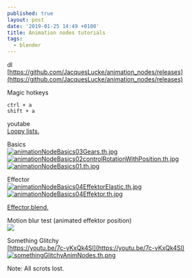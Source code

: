 ```yaml
---
published: true
layout: post
date: '2019-01-25 14:49 +0100'
title: Animation nodes tutorials
tags:
  - blender
---
```

dl  
[https://github.com/JacquesLucke/animation_nodes/releases](https://github.com/JacquesLucke/animation_nodes/releases)

Magic hotkeys

    ctrl + a
    shift + a

youtabe  
[Loopy lists.](https://www.youtube.com/watch?v=o3N8H8X-GJk)

Basics  
[![animationNodeBasics03Gears.th.jpg](//cdn.scrot.moe/images/2019/01/25/animationNodeBasics03Gears.th.jpg)](https://scrot.moe/image/aMovm) [![animationNodeBasics02controlRotationWithPosition.th.jpg](//cdn.scrot.moe/images/2019/01/25/animationNodeBasics02controlRotationWithPosition.th.jpg)](https://scrot.moe/image/aMnJU) [![animationNodeBasics01.th.jpg](//cdn.scrot.moe/images/2019/01/25/animationNodeBasics01.th.jpg)](https://scrot.moe/image/aMp46)

Effector  
[![animationNodeBasics04EffektorElastic.th.jpg](//cdn.scrot.moe/images/2019/01/25/animationNodeBasics04EffektorElastic.th.jpg)](https://scrot.moe/image/aMlxC) [![animationNodeBasics04Effektor.th.jpg](//cdn.scrot.moe/images/2019/01/25/animationNodeBasics04Effektor.th.jpg)](https://scrot.moe/image/aM7mj)

[Effector.blend.]({{site.baseurl}}/blends/AnimationNodes2-effektor.blend)

Motion blur test (animated effektor position)  
![](//cdn.scrot.moe/images/2019/01/25/effektorMotionBlur2.png)

Something Glitchy  
[https://youtu.be/7c-vKxQk4SI](https://youtu.be/7c-vKxQk4SI)  
[![somethingGlitchyAnimNodes.th.png](//cdn.scrot.moe/images/2019/01/25/somethingGlitchyAnimNodes.th.png)](https://scrot.moe/image/aM5yY)

Note: All scrots lost.
